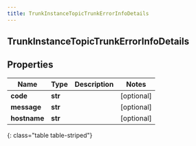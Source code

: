```yaml
---
title: TrunkInstanceTopicTrunkErrorInfoDetails
---
```

## TrunkInstanceTopicTrunkErrorInfoDetails

## Properties

|Name | Type | Description | Notes|
|------------ | ------------- | ------------- | -------------|
| **code** | **str** |  | [optional] |
| **message** | **str** |  | [optional] |
| **hostname** | **str** |  | [optional] |
{: class="table table-striped"}


